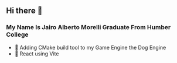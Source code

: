 ## Hi there 👋 

### My Name Is Jairo Alberto Morelli Graduate From Humber College

<!--
**Jairo-Morelli/Jairo-Morelli** is a ✨ _special_ ✨ repository because its `README.md` (this file) appears on your GitHub profile. --> 

- 🔭 Adding CMake build tool to my Game Engine the Dog Engine
- 🌱 React using Vite 

